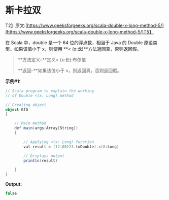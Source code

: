 # 斯卡拉双

T2】原文:[https://www.geeksforgeeks.org/scala-double-x-long-method-5/](https://www.geeksforgeeks.org/scala-double-x-long-method-5/)T5】

在 Scala 中，double 是一个 64 位的浮点数，相当于 Java 的 Double 原语类型。如果该值小于 x，则使用 **< (x:龙)**方法返回真，否则返回假。

> **方法定义–**定义< (x:长):布尔值
> 
> **返回–**如果该值小于 x，则返回真，否则返回假。

**示例#1:**

```scala
// Scala program to explain the working 
// of Double <(x: Long) method

// Creating object
object GfG
{ 

    // Main method
    def main(args:Array[String])
    {

        // Applying <(x: Long) function
        val result = (12.00123.toDouble).<(8:Long)

        // Displays output
        println(result)

    }
} 
```

**Output:**

```scala
false

```